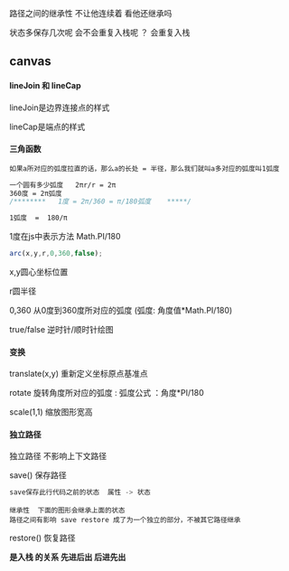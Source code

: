 路径之间的继承性 不让他连续着 看他还继承吗

状态多保存几次呢 会不会重复入栈呢 ？  会重复入栈

## canvas

#### lineJoin 和 lineCap

lineJoin是边界连接点的样式

lineCap是端点的样式

#### 三角函数

```css
如果a所对应的弧度拉直的话，那么a的长处 = 半径，那么我们就叫a多对应的弧度叫1弧度

一个圆有多少弧度   2πr/r = 2π
360度 = 2π弧度
/********   1度 = 2π/360 = π/180弧度    *****/

1弧度  =  180/π
```

1度在js中表示方法   Math.PI/180

```js
arc(x,y,r,0,360,false);
```

x,y圆心坐标位置

r圆半径

0,360  从0度到360度所对应的弧度 (弧度: 角度值*Math.PI/180)

true/false 逆时针/顺时针绘图

#### 变换

translate(x,y)       重新定义坐标原点基准点

rotate                   旋转角度所对应的弧度 :  弧度公式 ：角度*PI/180

scale(1,1)             缩放图形宽高

#### 独立路径

独立路径 不影响上下文路径

save()                保存路径          

```js
save保存此行代码之前的状态  属性 -> 状态
```

```ja
继承性  下面的图形会继承上面的状态
路径之间有影响 save restore 成了为一个独立的部分，不被其它路径继承
```

restore()            恢复路径

**是入栈 的关系  先进后出 后进先出**
